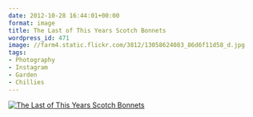 ```yaml
---
date: 2012-10-28 16:44:01+00:00
format: image
title: The Last of This Years Scotch Bonnets
wordpress_id: 471
image: //farm4.static.flickr.com/3812/13058624083_86d6f11d58_d.jpg
tags:
- Photography
- Instagram
- Garden
- Chillies
---
```


[![The Last of This Years Scotch Bonnets][thm]][img]

[thm]: //farm4.static.flickr.com/3812/13058624083_86d6f11d58_d.jpg
[img]: //www.flickr.com/photos/richard-perry/13058624083/
